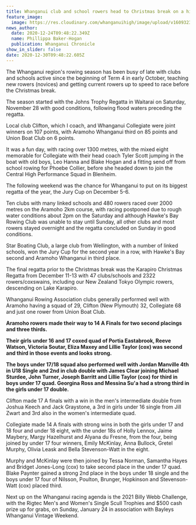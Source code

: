 ```yaml
---
title: Whanganui club and school rowers head to Christmas break on a high
feature_image:
  image: https://res.cloudinary.com/whanganuihigh/image/upload/v1609323858/News/row_it_nz.png
news_author:
  date: 2020-12-24T09:48:22.349Z
  name: Phillippa Baker-Hogan
  publication: Whanganui Chronicle
show_in_slider: false
date: 2020-12-30T09:48:22.605Z
---
```

The Whanganui region's rowing season has been busy of late with clubs and schools active since the beginning of Term 4 in early October, teaching new rowers (novices) and getting current rowers up to speed to race before the Christmas break.

The season started with the Johns Trophy Regatta in Waitarai on Saturday, November 28 with good conditions, following flood waters preceding the regatta.

Local club Clifton, which I coach, and Whanganui Collegiate were joint winners on 107 points, with Aramoho Whanganui third on 85 points and Union Boat Club on 6 points.

It was a fun day, with racing over 1300 metres, with the mixed eight memorable for Collegiate with their head coach Tyler Scott jumping in the boat with old boys, Leo Hanna and Blake Hogan and a fitting send off from school rowing for Phoebe Collier, before she headed down to join the Central High Performance Squad in Blenheim.

The following weekend was the chance for Whanganui to put on its biggest regatta of the year, the Jury Cup on December 5-6.

Ten clubs with many linked schools and 480 rowers raced over 2000 metres on the Aramoho 2km course, with racing postponed due to rough water conditions about 2pm on the Saturday and although Hawke's Bay Rowing Club was unable to stay until Sunday, all other clubs and most rowers stayed overnight and the regatta concluded on Sunday in good conditions.

Star Boating Club, a large club from Wellington, with a number of linked schools, won the Jury Cup for the second year in a row, with Hawke's Bay second and Aramoho Whanganui in third place.

The final regatta prior to the Christmas break was the Karapiro Christmas Regatta from December 11-13 with 47 clubs/schools and 2322 rowers/coxswains, including our New Zealand Tokyo Olympic rowers, descending on Lake Karapiro.

Whanganui Rowing Association clubs generally performed well with Aramoho having a squad of 29, Clifton (New Plymouth) 32, Collegiate 68 and just one rower from Union Boat Club.

**Aramoho rowers made their way to 14 A Finals for two second placings and three thirds.**

**Their girls under 16 and 17 coxed quad of Portia Eastabrook, Reeve Watson, Victoria Soutar, Eliza Maxey and Lillie Taylor (cox) was second and third in those events and looks strong.**

**The boys under 17/18 squad also performed well with Jordan Manville 4th in U18 Single and 2nd in club double with James Clear joining Michael Sturdee, John Turner, Joseph Barritt and Lillie Taylor (cox) for third in boys under 17 quad. Georgina Ross and Messina Su'a had a strong third in the girls under 17 double.**

Clifton made 17 A finals with a win in the men's intermediate double from Joshua Keech and Jack Graystone, a 3rd in girls under 16 single from Jill Zwart and 3rd also in the women's intermediate quad.

Collegiate made 14 A finals with strong wins in both the girls under 17 and 18 four and under 18 eight, with the under 18s of Holly Lennox, Jaime Maybery, Margy Hazelhurst and Alyana du Fresne, from the four, being joined by under 17 four winners, Emily McKinlay, Anna Bullock, Gretel Murphy, Olivia Leask and Bella Stevenson-Watt in the eight.

Murphy and McKinlay were then joined by Tessa Norman, Samantha Hayes and Bridget Jones-Long (cox) to take second place in the under 17 quad. Blake Paynter gained a strong 2nd place in the boys under 18 single and the boys under 17 four of Nilsson, Poulton, Brunger, Hopkinson and Stevenson-Watt (cox) placed third.

Next up on the Whanganui racing agenda is the 2021 Billy Webb Challenge, with the Rigtec Men's and Women's Single Scull Trophies and $500 cash prize up for grabs, on Sunday, January 24 in association with Bayleys Whanganui Vintage Weekend.